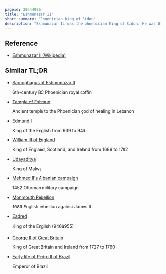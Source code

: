```yaml
---
pageid: 30644986
title: "Eshmunazar II"
short_summary: "Phoenician king of Sidon"
description: "Eshmunazar Ii was the phoenician King of Sidon. He was Grandson of Eshmunazar I and Vassal King of the persian Achaemenid Empire. Eshmunazar Ii succeeded his Father Tabnit i who ruled for a short Time and died before the Birth of his Son. Tabnit i was succeeded by his sister-wife Amoashtart who ruled alone until Eshmunazar Ii's Birth, and then acted as his Regent until the Time he would have reached Majority. Eshmunazar Ii died at the Age of 14 Years prematurely. He was succeeded by his Cousin Bodashtart."
---
```


## Reference

- [Eshmunazar II (Wikipedia)](https://en.wikipedia.org/?curid=30644986)

## Similar TL;DR

- [Sarcophagus of Eshmunazar II](/tldr/en/sarcophagus-of-eshmunazar-ii)

  6th-century BC Phoenician royal coffin

- [Temple of Eshmun](/tldr/en/temple-of-eshmun)

  Ancient temple to the Phoenician god of healing in Lebanon

- [Edmund I](/tldr/en/edmund-i)

  King of the English from 939 to 946

- [William III of England](/tldr/en/william-iii-of-england)

  King of England, Scotland, and Ireland from 1689 to 1702

- [Udayaditya](/tldr/en/udayaditya)

  King of Malwa

- [Mehmed II's Albanian campaign](/tldr/en/mehmed-iis-albanian-campaign)

  1452 Ottoman military campaign

- [Monmouth Rebellion](/tldr/en/monmouth-rebellion)

  1685 English rebellion against James II

- [Eadred](/tldr/en/eadred)

  King of the English (946â955)

- [George II of Great Britain](/tldr/en/george-ii-of-great-britain)

  King of Great Britain and Ireland from 1727 to 1760

- [Early life of Pedro II of Brazil](/tldr/en/early-life-of-pedro-ii-of-brazil)

  Emperor of Brazil

